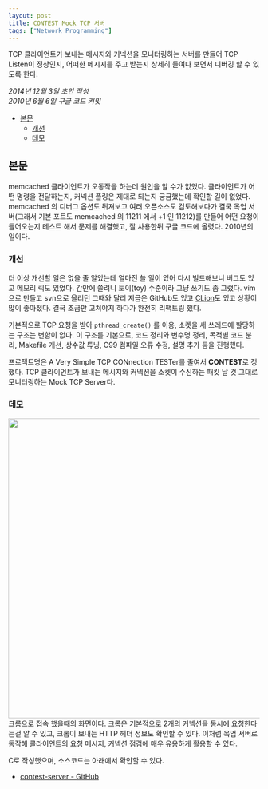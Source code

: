 ```yaml
---
layout: post
title: CONTEST Mock TCP 서버
tags: ["Network Programming"]
---
```


<div class="message">
  TCP 클라이언트가 보내는 메시지와 커넥션을 모니터링하는 서버를 만들어 TCP Listen이 정상인지, 어떠한 메시지를 주고 받는지 상세히 들여다 보면서 디버깅 할 수 있도록 한다.
</div>

*2014년 12월 3일 초안 작성*  
*2010년 6월 6일 구글 코드 커밋*  

<!-- TOC -->

- [본문](#본문)
    - [개선](#개선)
    - [데모](#데모)

<!-- /TOC -->

## 본문

memcached 클라이언트가 오동작을 하는데 원인을 알 수가 없었다. 클라이언트가 어떤 명령을 전달하는지, 커넥션 풀링은 제대로 되는지 궁금했는데 확인할 길이 없었다. memcached 의 디버그 옵션도 뒤져보고 여러 오픈소스도 검토해보다가 결국 목업 서버(그래서 기본 포트도 memcached 의 11211 에서 +1 인 11212)를 만들어 어떤 요청이 들어오는지 테스트 해서 문제를 해결했고, 잘 사용한뒤 구글 코드에 올렸다. 2010년의 일이다.

### 개선

더 이상 개선할 일은 없을 줄 알았는데 얼마전 쓸 일이 있어 다시 빌드해보니 버그도 있고 메모리 릭도 있었다. 간만에 쓸려니 토이(toy) 수준이라 그냥 쓰기도 좀 그랬다. vim으로 만들고 svn으로 올리던 그때와 달리 지금은 GitHub도 있고 [CLion](http://likejazz.com/post/118649049333/clion-1-0)도 있고 상황이 많이 좋아졌다. 결국 조금만 고쳐야지 하다가 완전히 리팩토링 했다.

기본적으로 TCP 요청을 받아 `pthread_create()` 를 이용, 소켓을 새 쓰레드에 할당하는 구조는 변함이 없다. 이 구조를 기본으로, 코드 정리와 변수명 정리, 목적별 코드 분리, Makefile 개선, 상수값 튜닝, C99 컴파일 오류 수정, 설명 추가 등을 진행했다.

프로젝트명은 A Very Simple TCP CONnection TESTer를 줄여서 **CONTEST**로 정했다. TCP 클라이언트가 보내는 메시지와 커넥션을 소켓이 수신하는 패킷 날 것 그대로 모니터링하는 Mock TCP Server다.

### 데모

<img src="https://raw.githubusercontent.com/likejazz/contest-server/master/assets/contest.png" width="600" />
크롬으로 접속 했을때의 화면이다. 크롬은 기본적으로 2개의 커넥션을 동시에 요청한다는걸 알 수 있고, 크롬이 보내는 HTTP 헤더 정보도 확인할 수 있다. 이처럼 목업 서버로 동작해 클라이언트의 요청 메시지, 커넥션 점검에 매우 유용하게 활용할 수 있다.

C로 작성했으며, 소스코드는 아래에서 확인할 수 있다.
- [contest-server - GitHub](https://github.com/likejazz/contest-server)
